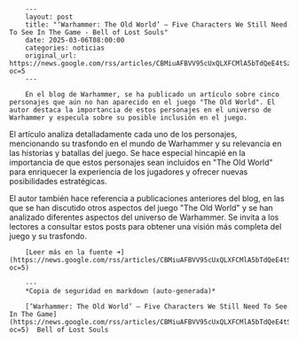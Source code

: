         ---
        layout: post
        title: "‘Warhammer: The Old World’ – Five Characters We Still Need To See In The Game - Bell of Lost Souls"
        date: 2025-03-06T08:00:00
        categories: noticias
        original_url: https://news.google.com/rss/articles/CBMiuAFBVV95cUxQLXFCMlA5bTdQeE4tSzA1VUI5Z2xuLW1fUFIxSE40akIxOE56NUVreGVNaWxyRVllQjJ1VzRkSzZBU2d3NzQwaWtjMTIyYjByTmJ5d3NJcnFFMWxzSnhkY2FhM1JlTXBZYXhGVzBTWnR0LUFtc0RBcVNVcGZYNFJucHBKME0xQk1fMFhBa2Z4M3dJaW96amxoZ2x2OTNGQ0xCNk9ITDNfMlpCUmZrdmlFZTA2N1BpMGdt?oc=5
        ---

        En el blog de Warhammer, se ha publicado un artículo sobre cinco personajes que aún no han aparecido en el juego "The Old World". El autor destaca la importancia de estos personajes en el universo de Warhammer y especula sobre su posible inclusión en el juego.

El artículo analiza detalladamente cada uno de los personajes, mencionando su trasfondo en el mundo de Warhammer y su relevancia en las historias y batallas del juego. Se hace especial hincapié en la importancia de que estos personajes sean incluidos en "The Old World" para enriquecer la experiencia de los jugadores y ofrecer nuevas posibilidades estratégicas.

El autor también hace referencia a publicaciones anteriores del blog, en las que se han discutido otros aspectos del juego "The Old World" y se han analizado diferentes aspectos del universo de Warhammer. Se invita a los lectores a consultar estos posts para obtener una visión más completa del juego y su trasfondo.

        [Leer más en la fuente ➜](https://news.google.com/rss/articles/CBMiuAFBVV95cUxQLXFCMlA5bTdQeE4tSzA1VUI5Z2xuLW1fUFIxSE40akIxOE56NUVreGVNaWxyRVllQjJ1VzRkSzZBU2d3NzQwaWtjMTIyYjByTmJ5d3NJcnFFMWxzSnhkY2FhM1JlTXBZYXhGVzBTWnR0LUFtc0RBcVNVcGZYNFJucHBKME0xQk1fMFhBa2Z4M3dJaW96amxoZ2x2OTNGQ0xCNk9ITDNfMlpCUmZrdmlFZTA2N1BpMGdt?oc=5)

        ---
        *Copia de seguridad en markdown (auto-generada)*

        [‘Warhammer: The Old World’ – Five Characters We Still Need To See In The Game](https://news.google.com/rss/articles/CBMiuAFBVV95cUxQLXFCMlA5bTdQeE4tSzA1VUI5Z2xuLW1fUFIxSE40akIxOE56NUVreGVNaWxyRVllQjJ1VzRkSzZBU2d3NzQwaWtjMTIyYjByTmJ5d3NJcnFFMWxzSnhkY2FhM1JlTXBZYXhGVzBTWnR0LUFtc0RBcVNVcGZYNFJucHBKME0xQk1fMFhBa2Z4M3dJaW96amxoZ2x2OTNGQ0xCNk9ITDNfMlpCUmZrdmlFZTA2N1BpMGdt?oc=5)  Bell of Lost Souls
